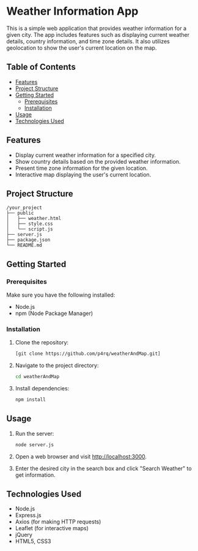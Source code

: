 # Weather Information App

This is a simple web application that provides weather information for a given city. The app includes features such as displaying current weather details, country information, and time zone details. It also utilizes geolocation to show the user's current location on the map.

## Table of Contents

- [Features](#features)
- [Project Structure](#project-structure)
- [Getting Started](#getting-started)
  - [Prerequisites](#prerequisites)
  - [Installation](#installation)
- [Usage](#usage)
- [Technologies Used](#technologies-used)

## Features

- Display current weather information for a specified city.
- Show country details based on the provided weather information.
- Present time zone information for the given location.
- Interactive map displaying the user's current location.

## Project Structure

```
/your_project
├── public
│   ├── weather.html
│   ├── style.css
│   └── script.js
├── server.js
├── package.json
└── README.md
```

## Getting Started

### Prerequisites

Make sure you have the following installed:

- Node.js
- npm (Node Package Manager)

### Installation

1. Clone the repository:

   ```bash
   [git clone https://github.com/p4rq/weatherAndMap.git]
   ```

2. Navigate to the project directory:

   ```bash
   cd weatherAndMap
   ```

3. Install dependencies:

   ```bash
   npm install
   ```

## Usage

1. Run the server:

   ```bash
   node server.js
   ```

2. Open a web browser and visit [http://localhost:3000](http://localhost:3000).

3. Enter the desired city in the search box and click "Search Weather" to get information.

## Technologies Used

- Node.js
- Express.js
- Axios (for making HTTP requests)
- Leaflet (for interactive maps)
- jQuery
- HTML5, CSS3

